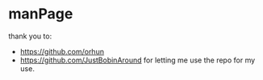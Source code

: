 # manPage
thank you to:
- https://github.com/orhun
- https://github.com/JustBobinAround
for letting me use the repo for my use.

